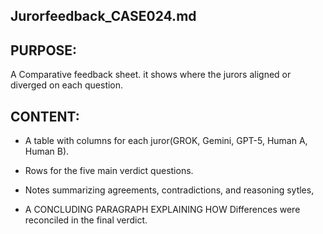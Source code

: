 ## Jurorfeedback_CASE024.md

## PURPOSE:

A Comparative feedback sheet. it shows where the jurors aligned or diverged on each question.

## CONTENT:

* A table with columns for each juror(GROK, Gemini, GPT-5, Human A, Human B).

* Rows for the five main verdict questions.

* Notes summarizing agreements, contradictions, and reasoning sytles,

* A CONCLUDING PARAGRAPH EXPLAINING HOW Differences were reconciled in the final verdict.
